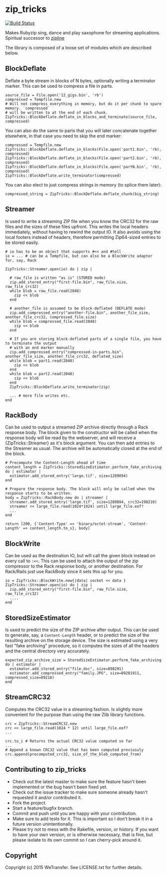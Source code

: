 # zip_tricks

[![Build Status](https://travis-ci.org/WeTransfer/zip_tricks.svg?branch=master)](https://travis-ci.org/WeTransfer/zip_tricks)

Makes Rubyzip sing, dance and play saxophone for streaming applications.
Spiritual successor to [zipline](https://github.com/fringd/zipline)

The library is composed of a loose set of modules which are described below.

## BlockDeflate

Deflate a byte stream in blocks of N bytes, optionally writing a terminator marker. This can be used to
compress a file in parts.

    source_file = File.open('12_gigs.bin', 'rb')
    compressed = Tempfile.new
    # Will not compress everything in memory, but do it per chunk to spare memory. `compressed`
    # will be written to at the end of each chunk.
    ZipTricks::BlockDeflate.deflate_in_blocks_and_terminate(source_file, compressed)

You can also do the same to parts that you will later concatenate together elsewhere, in that case
you need to skip the end marker:

    compressed = Tempfile.new
    ZipTricks::BlockDeflate.deflate_in_blocks(File.open('part1.bin', 'rb), compressed)
    ZipTricks::BlockDeflate.deflate_in_blocks(File.open('part2.bin', 'rb), compressed)
    ZipTricks::BlockDeflate.deflate_in_blocks(File.open('partN.bin', 'rb), compressed)
    ZipTricks::BlockDeflate.write_terminator(compressed)

You can also elect to just compress strings in memory (to splice them later):

    compressed_string = ZipTricks::BlockDeflate.deflate_chunk(big_string)

## Streamer

Is used to write a streaming ZIP file when you know the CRC32 for the raw files
and the sizes of these files upfront. This writes the local headers immediately, without having to
rewind the output IO. It also avoids using the local footers instead of headers, therefore permitting
Zip64-sized entries to be stored easily.

    # io has to be an object that supports #<< and #tell
    io = ... # can be a Tempfile, but can also be a BlockWrite adapter for, say, Rack
    
    ZipTricks::Streamer.open(io) do | zip |
      
      # raw_file is written "as is" (STORED mode)
      zip.add_stored_entry("first-file.bin", raw_file.size, raw_file_crc32)
      while blob = raw_file.read(2048)
        zip << blob
      end
      
      # another_file is assumed to be block-deflated (DEFLATE mode)
      zip.add_compressed_entry("another-file.bin", another_file_size, another_file_crc32, compressed_file.size)
      while blob = compressed_file.read(2048)
        zip << blob
      end
      
      # If you are storing block-deflated parts of a single file, you have to terminate the output
      # with an end marker manually
      zip.add_compressed_entry("compressed-in-parts.bin", another_file_size, another_file_crc32, deflated_size)
      while blob = part1.read(2048)
        zip << blob
      end
      while blob = part2.read(2048)
        zip << blob
      end
      ZipTricks::BlockDeflate.write_terminator(zip)
      
      ... # more file writes etc.
    end

## RackBody

Can be used to output a streamed ZIP archive directly through a Rack response body.
The block given to the constructor will be called when the response body will be read by the webserver,
and will receive a {ZipTricks::Streamer} as it's block argument. You can then add entries to the Streamer as usual.
The archive will be automatically closed at the end of the block.

    # Precompute the Content-Length ahead of time
    content_length = ZipTricks::StoredSizeEstimator.perform_fake_archiving do | estimator |
      estimator.add_stored_entry('large.tif', size=1289894)
    end
    
    # Prepare the response body. The block will only be called when the response starts to be written.
    body = ZipTricks::RackBody.new do | streamer |
      streamer.add_stored_entry('large.tif', size=1289894, crc32=198210)
      streamer << large_file.read(1024*1024) until large_file.eof?
      ...
    end
    
    return [200, {'Content-Type' => 'binary/octet-stream', 'Content-Length' => content_length.to_s}, body]
  
## BlockWrite

Can be used as the destination IO, but will call the given block instead on every call to `:<<`.
This can be used to attach the output of the zip compressor to the Rack response body, or another
destination. For Rack/Rails just use RackBody since it sets this up for you.

    io = ZipTricks::BlockWrite.new{|data| socket << data }
    ZipTricks::Streamer.open(io) do | zip |
      zip.add_stored_entry("first-file.bin", raw_file.size, raw_file_crc32)
      ....
    end

## StoredSizeEstimator

Is used to predict the size of the ZIP archive after output. This can be used to generate, say, a `Content-Length` header,
or to predict the size of the resulting archive on the storage device. The size is estimated using a very fast "fake archiving"
procedure, so it computes the sizes of all the headers and the central directory very accurately.

    expected_zip_archive_size = StoredSizeEstimator.perform_fake_archiving do | estimator |
      estimator.add_stored_entry("file.doc", size=898291)
      estimator.add_compressed_entry("family.JPG", size=89281911, compressed_size=89218)
    end


## StreamCRC32

Computes the CRC32 value in a streaming fashion. Is slightly more convenient for the purpose than using the raw Zlib
library functions.

    crc = ZipTricks::StreamCRC32.new
    crc << large_file.read(1024 * 12) until large_file.eof?
    ...
    
    crc.to_i # Returns the actual CRC32 value computed so far
    ...
    # Append a known CRC32 value that has been computed previosuly
    crc.append(precomputed_crc32, size_of_the_blob_computed_from)

## Contributing to zip_tricks
 
* Check out the latest master to make sure the feature hasn't been implemented or the bug hasn't been fixed yet.
* Check out the issue tracker to make sure someone already hasn't requested it and/or contributed it.
* Fork the project.
* Start a feature/bugfix branch.
* Commit and push until you are happy with your contribution.
* Make sure to add tests for it. This is important so I don't break it in a future version unintentionally.
* Please try not to mess with the Rakefile, version, or history. If you want to have your own version, or is otherwise necessary, that is fine, but please isolate to its own commit so I can cherry-pick around it.

## Copyright

Copyright (c) 2015 WeTransfer. See LICENSE.txt for
further details.
